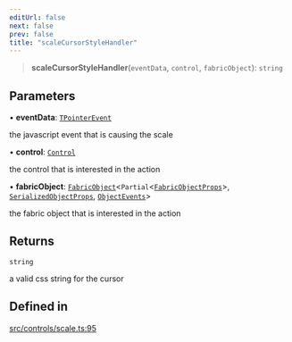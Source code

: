 ```yaml
---
editUrl: false
next: false
prev: false
title: "scaleCursorStyleHandler"
---
```


> **scaleCursorStyleHandler**(`eventData`, `control`, `fabricObject`): `string`

## Parameters

• **eventData**: [`TPointerEvent`](/api/type-aliases/tpointerevent/)

the javascript event that is causing the scale

• **control**: [`Control`](/api/classes/control/)

the control that is interested in the action

• **fabricObject**: [`FabricObject`](/api/classes/fabricobject/)\<`Partial`\<[`FabricObjectProps`](/api/interfaces/fabricobjectprops/)\>, [`SerializedObjectProps`](/api/interfaces/serializedobjectprops/), [`ObjectEvents`](/api/interfaces/objectevents/)\>

the fabric object that is interested in the action

## Returns

`string`

a valid css string for the cursor

## Defined in

[src/controls/scale.ts:95](https://github.com/fabricjs/fabric.js/blob/5c1240d8b4662e45868dd33f385f941de21c8e9c/src/controls/scale.ts#L95)
